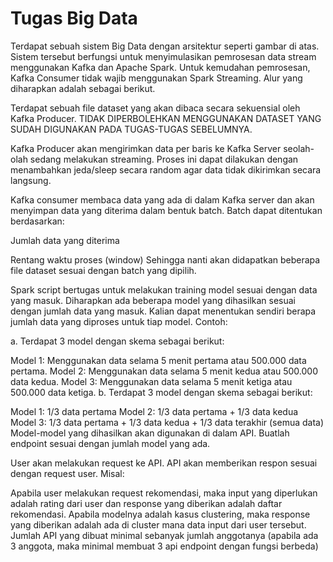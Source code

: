 # Tugas Big Data

Terdapat sebuah sistem Big Data dengan arsitektur seperti gambar di atas. Sistem tersebut berfungsi untuk menyimulasikan pemrosesan data stream menggunakan Kafka dan Apache Spark. Untuk kemudahan pemrosesan, Kafka Consumer tidak wajib menggunakan Spark Streaming. Alur yang diharapkan adalah sebagai berikut.

Terdapat sebuah file dataset yang akan dibaca secara sekuensial oleh Kafka Producer. TIDAK DIPERBOLEHKAN MENGGUNAKAN DATASET YANG SUDAH DIGUNAKAN PADA TUGAS-TUGAS SEBELUMNYA.

Kafka Producer akan mengirimkan data per baris ke Kafka Server seolah-olah sedang melakukan streaming. Proses ini dapat dilakukan dengan menambahkan jeda/sleep secara random agar data tidak dikirimkan secara langsung.

Kafka consumer membaca data yang ada di dalam Kafka server dan akan menyimpan data yang diterima dalam bentuk batch. Batch dapat ditentukan berdasarkan:

Jumlah data yang diterima

Rentang waktu proses (window) Sehingga nanti akan didapatkan beberapa file dataset sesuai dengan batch yang dipilih.

Spark script bertugas untuk melakukan training model sesuai dengan data yang masuk. Diharapkan ada beberapa model yang dihasilkan sesuai dengan jumlah data yang masuk. Kalian dapat menentukan sendiri berapa jumlah data yang diproses untuk tiap model. Contoh:

a. Terdapat 3 model dengan skema sebagai berikut:

Model 1: Menggunakan data selama 5 menit pertama atau 500.000 data pertama.
Model 2: Menggunakan data selama 5 menit kedua atau 500.000 data kedua.
Model 3: Menggunakan data selama 5 menit ketiga atau 500.000 data ketiga.
b. Terdapat 3 model dengan skema sebagai berikut:

Model 1: 1/3 data pertama
Model 2: 1/3 data pertama + 1/3 data kedua
Model 3: 1/3 data pertama + 1/3 data kedua + 1/3 data terakhir (semua data)
Model-model yang dihasilkan akan digunakan di dalam API. Buatlah endpoint sesuai dengan jumlah model yang ada.

User akan melakukan request ke API. API akan memberikan respon sesuai dengan request user. Misal:

Apabila user melakukan request rekomendasi, maka input yang diperlukan adalah rating dari user dan response yang diberikan adalah daftar rekomendasi.
Apabila modelnya adalah kasus clustering, maka response yang diberikan adalah ada di cluster mana data input dari user tersebut.
Jumlah API yang dibuat minimal sebanyak jumlah anggotanya (apabila ada 3 anggota, maka minimal membuat 3 api endpoint dengan fungsi berbeda)
